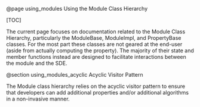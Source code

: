 @page using_modules Using the Module Class Hierarchy

[TOC]

The current page focuses on documentation related to the Module Class Hierarchy,
particularly the ModuleBase, ModuleImpl, and PropertyBase classes.  For the
most part these classes are not geared at the end-user (aside from actually
computing the property).  The majority of their state and member functions 
instead are designed to facilitate interactions between the module and the SDE. 

@section using_modules_acyclic Acyclic Visitor Pattern

The Module class hierarchy relies on the acyclic visitor pattern to ensure that
developers can add additional properties and/or additional algorithms in a 
non-invasive manner.  

